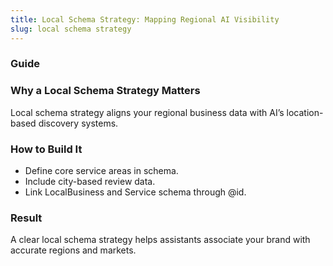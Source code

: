 ```yaml
---
title: Local Schema Strategy: Mapping Regional AI Visibility
slug: local schema strategy
---
```


### Guide
### Why a Local Schema Strategy Matters
Local schema strategy aligns your regional business data with AI’s location-based discovery systems.

### How to Build It
- Define core service areas in schema.
- Include city-based review data.
- Link LocalBusiness and Service schema through @id.

### Result
A clear local schema strategy helps assistants associate your brand with accurate regions and markets.